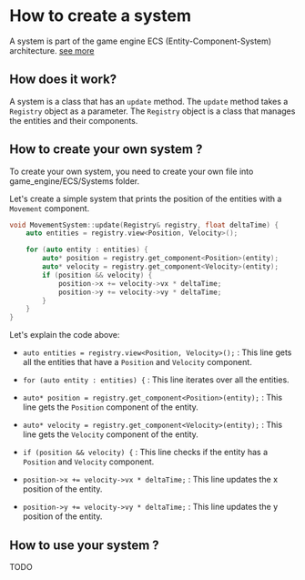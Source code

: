 # How to create a system

A system is part of the game engine ECS (Entity-Component-System) architecture. [see more](global_systems_doc.md)

## How does it work?

A system is a class that has an `update` method. The `update` method takes a `Registry` object as a parameter. The `Registry` object is a class that manages the entities and their components.

## How to create your own system ?

To create your own system, you need to create your own file into game_engine/ECS/Systems folder.

Let's create a simple system that prints the position of the entities with a `Movement` component.

```cpp
void MovementSystem::update(Registry& registry, float deltaTime) {
    auto entities = registry.view<Position, Velocity>();

    for (auto entity : entities) {
        auto* position = registry.get_component<Position>(entity);
        auto* velocity = registry.get_component<Velocity>(entity);
        if (position && velocity) {
            position->x += velocity->vx * deltaTime;
            position->y += velocity->vy * deltaTime;
        }
    }
}
```

Let's explain the code above:

- `auto entities = registry.view<Position, Velocity>();` : This line gets all the entities that have a `Position` and `Velocity` component.

- `for (auto entity : entities) {` : This line iterates over all the entities.

- `auto* position = registry.get_component<Position>(entity);` : This line gets the `Position` component of the entity.

- `auto* velocity = registry.get_component<Velocity>(entity);` : This line gets the `Velocity` component of the entity.

- `if (position && velocity) {` : This line checks if the entity has a `Position` and `Velocity` component.

- `position->x += velocity->vx * deltaTime;` : This line updates the x position of the entity.

- `position->y += velocity->vy * deltaTime;` : This line updates the y position of the entity.

## How to use your system ?

TODO